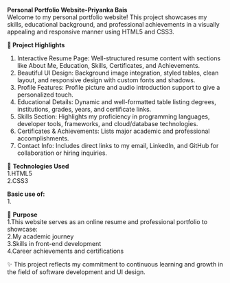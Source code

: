 <b>Personal Portfolio Website-Priyanka Bais</b> 
<br>
Welcome to my personal portfolio website! This project showcases my skills, educational background, and professional achievements in a visually appealing and responsive manner using HTML5 and CSS3.

🌟<b> Project Highlights</b><br>
1. Interactive Resume Page: Well-structured resume content with sections like About Me, Education, Skills, Certificates, and Achievements.
2. Beautiful UI Design: Background image integration, styled tables, clean layout, and responsive design with custom fonts and shadows.
3. Profile Features: Profile picture and audio introduction support to give a personalized touch.
4. Educational Details: Dynamic and well-formatted table listing degrees, institutions, grades, years, and certificate links.
5. Skills Section: Highlights my proficiency in programming languages, developer tools, frameworks, and cloud/database technologies.
6. Certificates & Achievements: Lists major academic and professional accomplishments.
7. Contact Info: Includes direct links to my email, LinkedIn, and GitHub for collaboration or hiring inquiries.

🔧 <b>Technologies Used</b><br>
1.HTML5<br>
2.CSS3<br>

<b>Basic use of:</b><br>
1.<audio> for media embedding<br>
2.Responsive and structured layout design<br>
3.Marquee and image styling for visual enhancement<br>

🎯 <b>Purpose</b><br>
1.This website serves as an online resume and professional portfolio to showcase:<br>
2.My academic journey<br>
3.Skills in front-end development<br>
4.Career achievements and certifications<br>

✨ This project reflects my commitment to continuous learning and growth in the field of software development and UI design.
